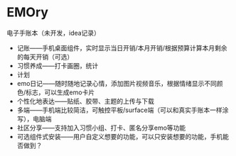 # EMOry
电子手账本（未开发，idea记录）

- 记账——手机桌面组件，实时显示当日开销/本月开销/根据预算计算本月剩余的每天开销（可选）
- 习惯养成——打卡画圈，统计
- 计划
- emo日记——随时随地记录心情，添加图片视频音乐，根据情绪显示不同颜色/标志，可以生成emo卡片
- 个性化地表达——贴纸、胶带、主题的上传与下载
- 多端——手机端比较简洁，可触控平板/surface端（可以和真实手账本一样涂写），电脑端
- 社区分享——支持加入习惯小组、打卡、匿名分享emo等功能
- 可选组件式安装——用户自定义想要的功能，可以只安装想要的功能，手机能否做到？
